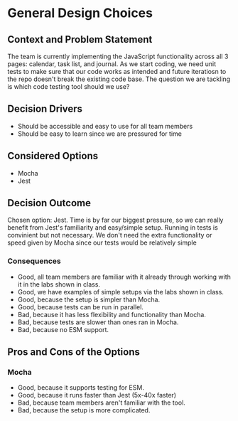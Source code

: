 # General Design Choices

## Context and Problem Statement

The team is currently implementing the JavaScript functionality across all 3 pages: calendar, task list, and journal. As we start coding, we need unit tests to make sure that our code works as intended and
future iteratiosn to the repo doesn't break the existing code base. The question we are tackling is which code testing tool should we use?

<!-- This is an optional element. Feel free to remove. -->
## Decision Drivers

* Should be accessible and easy to use for all team members
* Should be easy to learn since we are pressured for time

## Considered Options

* Mocha
* Jest

## Decision Outcome

Chosen option: Jest. Time is by far our biggest pressure, so we can really benefit from Jest's familiarity and easy/simple setup. Running in tests is convinient but not necessary. We don't need the extra
functionality or speed given by Mocha since our tests would be relatively simple

### Consequences

* Good, all team members are familiar with it already through working with it in the labs shown in class.
* Good, we have examples of simple setups via the labs shown in class.
* Good, because the setup is simpler than Mocha.
* Good, because tests can be run in parallel.
* Bad, because it has less flexibility and functionality than Mocha.
* Bad, because tests are slower than ones ran in Mocha.
* Bad, because no ESM support.

## Pros and Cons of the Options

### Mocha

* Good, because it supports testing for ESM.
* Good, because it runs faster than Jest (5x-40x faster)
* Bad, because team members aren't familiar with the tool.
* Bad, because the setup is more complicated.
